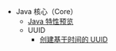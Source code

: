 - Java 核心（Core）
  - [Java 特性预览](/programming-language/java/core/java-preview-features.md)
  - UUID
    - [创建基于时间的 UUID](/programming-language/java/core/uuid/generating-time-based-uuids.md)